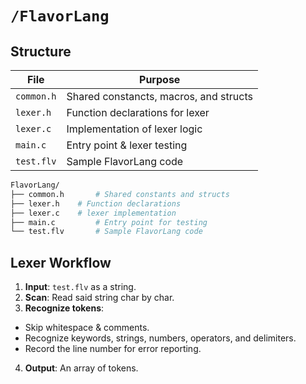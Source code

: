 # `/FlavorLang`

## Structure

| File       | Purpose                                |
| ---------- | -------------------------------------- |
| `common.h` | Shared constancts, macros, and structs |
| `lexer.h`  | Function declarations for lexer        |
| `lexer.c`  | Implementation of lexer logic          |
| `main.c`   | Entry point & lexer testing            |
| `test.flv` | Sample FlavorLang code                 |

```bash
FlavorLang/
├── common.h       # Shared constants and structs
├── lexer.h    # Function declarations
├── lexer.c    # lexer implementation
├── main.c         # Entry point for testing
└── test.flv       # Sample FlavorLang code
```

## Lexer Workflow

1. **Input**: `test.flv` as a string.
2. **Scan**: Read said string char by char.
3. **Recognize tokens**:

- Skip whitespace & comments.
- Recognize keywords, strings, numbers, operators, and delimiters.
- Record the line number for error reporting.

4. **Output**: An array of tokens.
